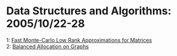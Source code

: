 # Data Structures and Algorithms: 2005/10/22-28  
1: [Fast Monte-Carlo Low Rank Approximations for Matrices](https://doi.org/10.48550/arXiv.math/0510573)  
2: [Balanced Allocation on Graphs](https://doi.org/10.48550/arXiv.cs/0510086)  